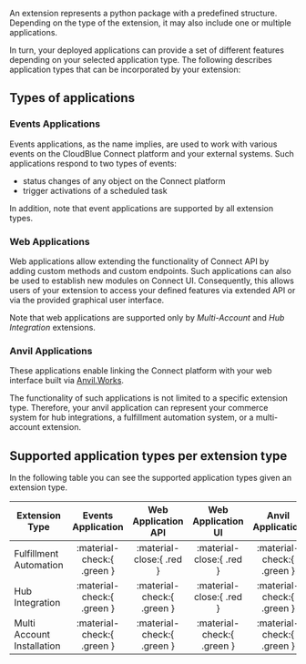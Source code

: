 An extension represents a python package with a predefined structure. 
Depending on the type of the extension, it may also include one or multiple applications. 

In turn, your deployed applications can provide a set of different features depending on your 
selected application type. The following describes application types that can be incorporated 
by your extension:

## Types of applications

### Events Applications

Events applications, as the name implies, are used to work with various events on the CloudBlue 
Connect platform and your external systems. Such applications respond to two types of events:

* status changes of any object on the Connect platform
* trigger activations of a scheduled task

In addition, note that event applications are supported by all extension types.

### Web Applications

Web applications allow extending the functionality of Connect API by adding custom methods and custom endpoints.
Such applications can also be used to establish new modules on Connect UI. Consequently, this allows users of 
your extension to access your defined features via extended API or via the provided graphical user interface.     
  
Note that web applications are supported only by *Multi-Account* and *Hub Integration* extensions.

### Anvil Applications

These applications enable linking the Connect platform with your web interface built 
via [Anvil.Works](https://anvil.works). 

The functionality of such applications is not limited to a specific 
extension type. Therefore, your anvil application can represent your commerce system for hub integrations, 
a fulfillment automation system, or a multi-account extension.


## Supported application types per extension type

In the following table you can see the supported application types given an extension type.

|Extension Type|Events Application|Web Application API|Web Application UI|Anvil Application|
|--------------|:----------------:|:-------------:|:-------------:|:---------------:|
|Fulfillment Automation|:material-check:{ .green }|:material-close:{ .red }|:material-close:{ .red }|:material-check:{ .green }|
|Hub Integration|:material-check:{ .green }|:material-check:{ .green }|:material-close:{ .red }|:material-check:{ .green }|
|Multi Account Installation|:material-check:{ .green }|:material-check:{ .green }|:material-check:{ .green }|:material-check:{ .green }|
